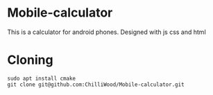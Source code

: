 # Mobile-calculator
This is a calculator for android phones. Designed with js css and html
# Cloning
```
sudo apt install cmake 
git clone git@github.com:ChilliWood/Mobile-calculator.git
```
